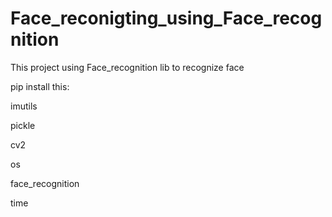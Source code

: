 # Face_reconigting_using_Face_recognition

This project using Face_recognition lib to recognize face 

pip install this:

imutils

pickle

cv2

os

face_recognition

time
